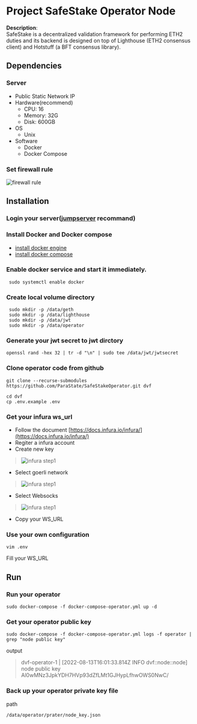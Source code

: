 # Project SafeStake Operator Node

**Description**:  
SafeStake is a decentralized validation framework for performing ETH2 duties and its backend is designed on top of Lighthouse (ETH2 consensus client) and Hotstuff (a BFT consensus library).

## Dependencies
### Server 

 * Public Static Network IP 
 * Hardware(recommend)
   * CPU: 16
   * Memory: 32G
   * Disk: 600GB
 * OS
   * Unix
 * Software
   * Docker
   * Docker Compose 

### Set firewall rule
![firewall rule](https://github.com/ParaState/SafeStakeOperator/blob/main/imgs/firewall_rule.png?raw=true)

## Installation

### Login your server([jumpserver](https://www.jumpserver.org/) recommand)
### Install Docker and Docker compose
* [install docker engine](https://docs.docker.com/engine/install/)
* [install docker compose](https://docs.docker.com/compose/install/)

### Enable docker service and start it immediately.
```
 sudo systemctl enable docker
```

### Create local volume directory

```
 sudo mkdir -p /data/geth
 sudo mkdir -p /data/lighthouse
 sudo mkdir -p /data/jwt
 sudo mkdir -p /data/operator
```
### Generate your jwt secret to jwt dirctory

```
openssl rand -hex 32 | tr -d "\n" | sudo tee /data/jwt/jwtsecret
```
### Clone operator code from github

```
git clone --recurse-submodules https://github.com/ParaState/SafeStakeOperator.git dvf
```
```
cd dvf
cp .env.example .env
```
### Get your infura ws_url
  - Follow the document [https://docs.infura.io/infura/](https://docs.infura.io/infura/)
  - Regiter a infura account
  - Create new key
  
  > ![infura step1](https://github.com/ParaState/SafeStakeOperator/blob/main/imgs/infura-step1.png?raw=true)
  - Select goerli network
  
  > ![infura step1](https://github.com/ParaState/SafeStakeOperator/blob/main/imgs/infura-step2.png?raw=true)
  
  - Select Websocks
  
  > ![infura step1](https://github.com/ParaState/SafeStakeOperator/blob/main/imgs/infura-step3.png?raw=true)
  
  - Copy your WS_URL

  
  
### Use your own configuration
```
vim .env
```
Fill your WS_URL

## Run
### Run your operator
```
sudo docker-compose -f docker-compose-operator.yml up -d
```
### Get your operator public key
```
sudo docker-compose -f docker-compose-operator.yml logs -f operator | grep "node public key"
```
output
> dvf-operator-1  | [2022-08-13T16:01:33.814Z INFO  dvf::node::node] node public key Al0wMNz3JpkYDH7HVp93dZfLMt1GJHypLfhwOWS0NwC/

### Back up your operator private key file
path

```
/data/operator/prater/node_key.json
```

